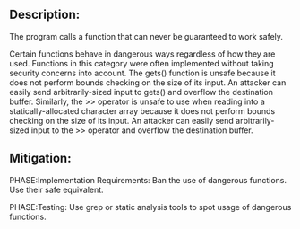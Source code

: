 ## Description:

The program calls a function that can never be guaranteed to work safely.

Certain functions behave in dangerous ways regardless of how they are used. Functions in this category were often implemented without taking security concerns into account. The gets() function is unsafe because it does not perform bounds checking on the size of its input. An attacker can easily send arbitrarily-sized input to gets() and overflow the destination buffer. Similarly, the >> operator is unsafe to use when reading into a statically-allocated character array because it does not perform bounds checking on the size of its input. An attacker can easily send arbitrarily-sized input to the >> operator and overflow the destination buffer.

## Mitigation:


PHASE:Implementation Requirements:
Ban the use of dangerous functions. Use their safe equivalent.

PHASE:Testing:
Use grep or static analysis tools to spot usage of dangerous functions.

